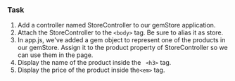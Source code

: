 ### Task

1. Add a controller named StoreController to our gemStore application.
2. Attach the StoreController to the ``` <body> ``` tag. Be sure to alias it as store.
3. In app.js, we've added a gem object to represent one of the products in our gemStore. Assign it to the product property of StoreController so we can use them in the page.
4. Display the name of the product inside the ``` <h3>``` tag.
5. Display the price of the product inside the``` <em> ``` tag.